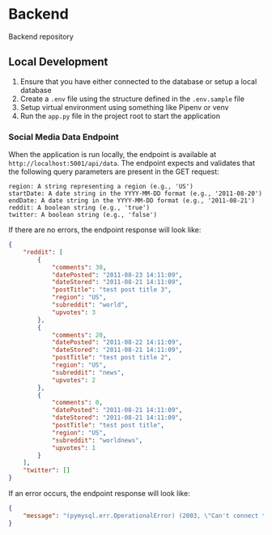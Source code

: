 # Backend
Backend repository

## Local Development
1. Ensure that you have either connected to the database or setup a local database
2. Create a `.env` file using the structure defined in the `.env.sample` file
3. Setup virtual environment using something like Pipenv or venv
4. Run the `app.py` file in the project root to start the application

### Social Media Data Endpoint
When the application is run locally, the endpoint is available at `http://localhost:5001/api/data`. The endpoint expects and validates that the following query parameters are present in the GET request:
```
region: A string representing a region (e.g., 'US')
startDate: A date string in the YYYY-MM-DD format (e.g., '2011-08-20')
endDate: A date string in the YYYY-MM-DD format (e.g., '2011-08-21')
reddit: A boolean string (e.g., 'true')
twitter: A boolean string (e.g., 'false')
```

If there are no errors, the endpoint response will look like:
```json
{
    "reddit": [
        {
            "comments": 30,
            "datePosted": "2011-08-23 14:11:09",
            "dateStored": "2011-08-21 14:11:09",
            "postTitle": "test post title 3",
            "region": "US",
            "subreddit": "world",
            "upvotes": 3
        },
        {
            "comments": 20,
            "datePosted": "2011-08-22 14:11:09",
            "dateStored": "2011-08-21 14:11:09",
            "postTitle": "test post title 2",
            "region": "US",
            "subreddit": "news",
            "upvotes": 2
        },
        {
            "comments": 0,
            "datePosted": "2011-08-21 14:11:09",
            "dateStored": "2011-08-21 14:11:09",
            "postTitle": "test post title",
            "region": "US",
            "subreddit": "worldnews",
            "upvotes": 1
        }
    ],
    "twitter": []
}
```

If an error occurs, the endpoint response will look like:
```json
{
    "message": "(pymysql.err.OperationalError) (2003, \"Can't connect to MySQL server on '0.0.0.0' ([Errno 61] Connection refused)\")\n(Background on this error at: https://sqlalche.me/e/14/e3q8)"
}
```